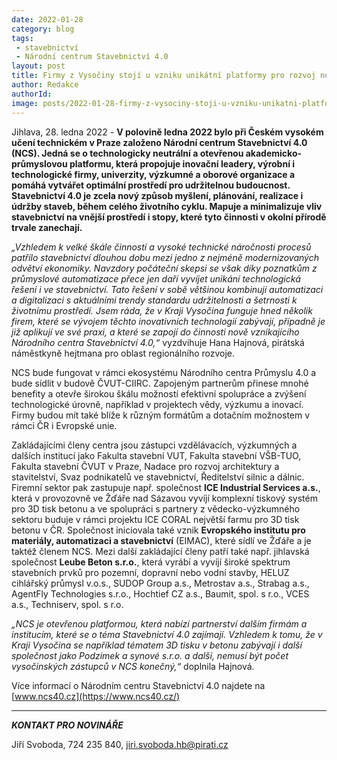 ```yaml
---
date: 2022-01-28
category: blog
tags:
 - stavebnictví
 - Národní centrum Stavebnictví 4.0
layout: post
title: Firmy z Vysočiny stojí u vzniku unikátní platformy pro rozvoj nových technologií a inovací ve stavebnictví
author: Redakce
authorId: 
image: posts/2022-01-28-firmy-z-vysociny-stoji-u-vzniku-unikatni-platformy.jpg
---
```


Jihlava, 28. ledna 2022 - **V polovině ledna 2022 bylo při Českém vysokém učení technickém v Praze založeno Národní centrum Stavebnictví 4.0 (NCS). Jedná se o technologicky neutrální a otevřenou akademicko-průmyslovou platformu, která propojuje inovační leadery, výrobní i technologické firmy, univerzity, výzkumné a oborové organizace a pomáhá vytvářet optimální prostředí pro udržitelnou budoucnost. Stavebnictví 4.0 je zcela nový způsob myšlení, plánování, realizace i údržby staveb, během celého životního cyklu. Mapuje a minimalizuje vliv stavebnictví na vnější prostředí i stopy, které tyto činnosti v okolní přírodě trvale zanechají.**

*„Vzhledem k velké škále činností a vysoké technické náročnosti procesů patřilo stavebnictví dlouhou dobu mezi jedno z nejméně modernizovaných odvětví ekonomiky. Navzdory počáteční skepsi se však díky poznatkům z průmyslové automatizace přece jen daří vyvíjet unikání technologická řešení i ve stavebnictví. Tato řešení v sobě většinou kombinují automatizaci a digitalizaci s aktuálními trendy standardu udržitelnosti a šetrnosti k životnímu prostředí. Jsem ráda, že v Kraji Vysočina funguje hned několik firem, které se vývojem těchto inovativních technologií zabývají, případně je již aplikují ve své praxi, a které se zapojí do činnosti nově vznikajícího Národního centra Stavebnictví 4.0,“* vyzdvihuje Hana Hajnová, pirátská náměstkyně hejtmana pro oblast regionálního rozvoje. 

NCS bude fungovat v rámci ekosystému Národního centra Průmyslu 4.0 a bude sídlit v budově ČVUT-CIIRC. Zapojeným partnerům přinese mnohé benefity a otevře širokou škálu možností efektivní spolupráce a zvýšení technologické úrovně, například v projektech vědy, výzkumu a inovací. Firmy budou mít také blíže k různým formátům a dotačním možnostem v rámci ČR i Evropské unie.

Zakládajícími členy centra jsou zástupci vzdělávacích, výzkumných a dalších institucí jako Fakulta stavební VUT, Fakulta stavební VŠB-TUO, Fakulta stavební ČVUT v Praze, Nadace pro rozvoj architektury a stavitelství, Svaz podnikatelů ve stavebnictví, Ředitelství silnic a dálnic. Firemní sektor pak zastupuje např. společnost **ICE Industrial Services a.s.**, která v provozovně ve Žďáře nad Sázavou vyvíjí komplexní tiskový systém pro 3D tisk betonu a ve spolupráci s partnery z vědecko-výzkumného sektoru buduje v rámci projektu ICE CORAL největší farmu pro 3D tisk betonu v ČR. Společnost iniciovala také vznik **Evropského institutu pro materiály, automatizaci a stavebnictví** (EIMAC), které sídlí ve Žďáře a je taktéž členem NCS. Mezi další zakládající členy patří také např. jihlavská společnost **Leube Beton s.r.o.**, která vyrábí a vyvíjí široké spektrum stavebních prvků pro pozemní, dopravní nebo vodní stavby, HELUZ cihlářský průmysl v.o.s., SUDOP Group a.s., Metrostav a.s., Strabag a.s., AgentFly Technologies s.r.o., Hochtief CZ a.s., Baumit, spol. s r.o., VCES a.s., Techniserv, spol. s r.o.

*„NCS je otevřenou platformou, která nabízí partnerství dalším firmám a institucím, které se o téma Stavebnictví 4.0 zajímají. Vzhledem k tomu, že v Kraji Vysočina se například tématem 3D tisku v betonu zabývají i další společnost jako Podzimek a synové s.r.o. a další, nemusí být počet vysočinských zástupců v NCS konečný,“* doplnila Hajnová.  

Více informací o Národním centru Stavebnictví 4.0 najdete na [www.ncs40.cz](https://www.ncs40.cz/)

---

***KONTAKT PRO NOVINÁŘE*** 

Jiří Svoboda, 724 235 840, <jiri.svoboda.hb@pirati.cz>
